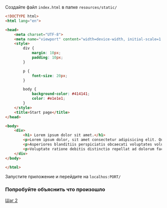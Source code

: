 Создайте файл `index.html` в папке `resources/static/` 

```html
<!DOCTYPE html>
<html lang="en">

<head>
    <meta charset="UTF-8">
    <meta name="viewport" content="width=device-width, initial-scale=1.0">
    <style>
        div {
            margin: 10px;
            padding: 10px;
        }

        p {
            font-size: 20px;
        }

        body {
            background-color: #414141;
            color: #e1e1e1;
        }
    </style>
    <title>Start page</title>
</head>

<body>
    <div>
        <h1> Lorem ipsum dolor sit amet.</h1>
        <p>Lorem ipsum dolor, sit amet consectetur adipisicing elit. Quasi, recusandae.</p>
        <p>Asperiores blanditiis perspiciatis obcaecati voluptates voluptatem voluptatum eaque possimus atque.</p>
        <p>Voluptate ratione debitis distinctio repellat ad dolorum facere, perferendis maxime!</p>
    </div>
</body>

</html>
```

Запустите приложение и перейдите на `localhos:PORT/`

### Попробуйте объяснить что произошло

[Шаг 2](./step-02.md)

